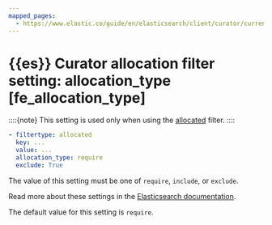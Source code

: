 ```yaml
---
mapped_pages:
  - https://www.elastic.co/guide/en/elasticsearch/client/curator/current/fe_allocation_type.html
---
```


# {{es}} Curator allocation filter setting: allocation_type [fe_allocation_type]

::::{note}
This setting is used only when using the [allocated](/reference/filtertype_allocated.md) filter.
::::


```yaml
- filtertype: allocated
  key: ...
  value: ...
  allocation_type: require
  exclude: True
```

The value of this setting must be one of `require`, `include`, or `exclude`.

Read more about these settings in the [Elasticsearch documentation](http://www.elastic.co/guide/en/elasticsearch/reference/8.15/shard-allocation-filtering.html).

The default value for this setting is `require`.

